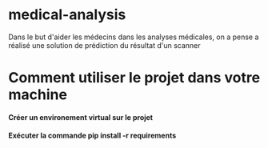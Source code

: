 # medical-analysis
Dans le but d'aider les médecins dans les analyses médicales, on a pense a réalisé une solution de prédiction du résultat d'un scanner
# Comment utiliser le projet dans votre machine
#### Créer un environement virtual sur le projet
#### Exécuter la commande pip install -r requirements
